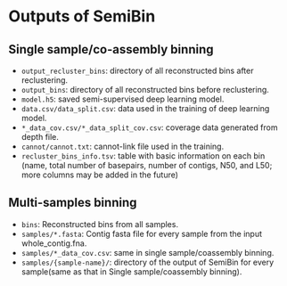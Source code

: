 # Outputs of SemiBin

## Single sample/co-assembly binning

* `output_recluster_bins`: directory of all reconstructed bins after reclustering.
* `output_bins`: directory of all reconstructed bins before reclustering.
* `model.h5`: saved semi-supervised deep learning model. 
* `data.csv/data_split.csv`: data used in the training of deep learning model.
* `*_data_cov.csv/*_data_split_cov.csv`: coverage data generated from depth file.
* `cannot/cannot.txt`: cannot-link file used in the training.
* `recluster_bins_info.tsv`: table with basic information on each bin (name, total number of basepairs, number of contigs, N50, and L50; more columns may be added in the future)

## Multi-samples binning

* `bins`: Reconstructed bins from all samples.
* `samples/*.fasta`: Contig fasta file for every sample from the input whole_contig.fna.
* `samples/*_data_cov.csv`: same in single sample/coassembly binning.
* `samples/{sample-name}/`: directory of the output of SemiBin for every sample(same as that in Single sample/coassembly binning). 


